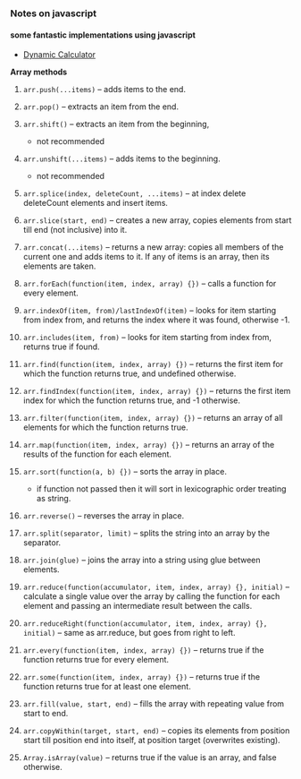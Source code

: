 ### Notes on javascript
#### some fantastic implementations using javascript
* [Dynamic Calculator](data-types/calculator.html)


**Array methods**

1. `arr.push(...items)` – adds items to the end.
2. `arr.pop()` – extracts an item from the end.
3. `arr.shift()` – extracts an item from the beginning, 
    - not recommended
4. `arr.unshift(...items)` – adds items to the beginning.
    - not recommended
5. `arr.splice(index, deleteCount, ...items)` – at index delete deleteCount elements and insert items.
6. `arr.slice(start, end)` – creates a new array, copies elements from start till end (not inclusive) into it.
7. `arr.concat(...items)` – returns a new array: copies all members of the current one and adds items to it. If any of items is an array, then its elements are taken.
8. `arr.forEach(function(item, index, array) {})` – calls a function for every element.

9. `arr.indexOf(item, from)/lastIndexOf(item)` – looks for item starting from index from, and returns the index where it was found, otherwise -1.
10. `arr.includes(item, from)` – looks for item starting from index from, returns true if found.
11. `arr.find(function(item, index, array) {})` – returns the first item for which the function returns true, and undefined otherwise.
12. `arr.findIndex(function(item, index, array) {})` – returns the first item index for which the function returns true, and -1 otherwise.
13. `arr.filter(function(item, index, array) {})` – returns an array of all elements for which the function returns true.
14. `arr.map(function(item, index, array) {})` – returns an array of the results of the function for each element.
15. `arr.sort(function(a, b) {})` – sorts the array in place.
    - if function not passed then it will sort in lexicographic order treating as string.
16. `arr.reverse()` – reverses the array in place.
17. `arr.split(separator, limit)` – splits the string into an array by the separator.
18. `arr.join(glue)` – joins the array into a string using glue between elements.
19. `arr.reduce(function(accumulator, item, index, array) {}, initial)` – calculate a single value over the array by calling the function for each element and passing an intermediate result between the calls.
20. `arr.reduceRight(function(accumulator, item, index, array) {}, initial)` – same as arr.reduce, but goes from right to left.
21. `arr.every(function(item, index, array) {})` – returns true if the function returns true for every element.
22. `arr.some(function(item, index, array) {})` – returns true if the function returns true for at least one element.
23. `arr.fill(value, start, end)` – fills the array with repeating value from start to end.
24. `arr.copyWithin(target, start, end)` – copies its elements from position start till position end into itself, at position target (overwrites existing).
25. `Array.isArray(value)` – returns true if the value is an array, and false otherwise.